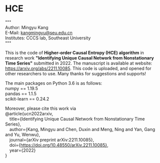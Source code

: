 # HCE
"""  
Author: Mingyu Kang   
E-Mail: kangmingyu@seu.edu.cn   
Institutes: CCCS lab, Southeast University   
"""   

This is the code of **Higher-order Causal Entropy (HCE) algorithm** in research work **"Identifying Unique Causal Network from Nonstationary Time Series"** submitted in 2022. The manuscript is available at website: https://arxiv.org/abs/2211.10085. This code is uploaded, and opened for other researchers to use. Many thanks for suggestions and supports!

The main packages on Python 3.6 is as follows:   
numpy == 1.19.5   
pandas == 1.1.5   
scikit-learn == 0.24.2   

Moreover, please cite this work via  
@article{ucn2022arxiv,  
&emsp;title={Identifying Unique Causal Network from Nonstationary Time Series},  
&emsp;author={Kang, Mingyu and Chen, Duxin and Meng, Ning and Yan, Gang and Yu, Wenwu},  
&emsp;journal={arXiv preprint arXiv:2211.10085},  
&emsp;doi={https://doi.org/10.48550/arXiv.2211.10085},  
&emsp;year={2022}  
}  

